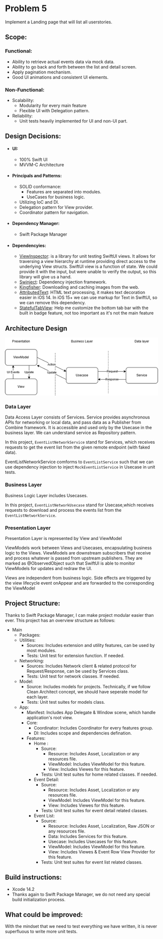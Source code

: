 # Problem 5
Implement a Landing page that will list all userstories.

## Scope:

### Functional:

- Ability to retrieve actual events data via mock data.
- Ability to go back and forth between the list and detail screen.
- Apply pagination mechanism.
- Good UI animations and consistent UI elements.

### Non-Functional:
- Scalability:
  - Modularity for every main feature
  - Flexible UI with Delegation pattern.
- Reliability:
  - Unit tests heavily implemented for UI and non-UI part.
  
## Design Decisions:

- #### UI:
  - 100% Swift UI
  - MVVM-C Architecture
- #### Principals and Patterns:
  - SOLID conformance:
    - Features are separated into modules.
     - UseCases for business logic.
  - Utilizing IoC and DI.
  - Delegation pattern for View provider.
  - Coordinator pattern for navigation.
- #### Dependency Manager:
  - Swift Package Manager
- #### Dependencyies:
  - [ViewInspector](https://github.com/nalexn/ViewInspector "ViewInspector"): is a library for unit testing SwiftUI views. It allows for traversing a view hierarchy at runtime providing direct access to the underlying View structs. SwiftUI view is a function of state. We could provide it with the input, but were unable to verify the output, so this library will give us a hand.
  - [Swinject](https://github.com/Swinject/Swinject "Swinject"): Dependency injection framework.
  - [Kingfisher](https://github.com/onevcat/Kingfisher "Kingfisher"): Downloading and caching images from the web.
  - [AttributedText](https://github.com/Iaenhaall/AttributedText "AttributedText"): HTML text processing, it makes text decoration easier in iOS 14. In iOS 15+ we can use markup for Text in SwiftUI, so we can remove this dependency.
  - [StatefulTabView](https://github.com/NicholasBellucci/StatefulTabView "StatefulTabView"): Help me customize the bottom tab bar with the built in badge feature, not too important as it's not the main feature


## Architecture Design
![](https://raw.githubusercontent.com/mrkazansky/swiftui-mvvm-c/master/documents/architect_diagram.png)

### Data Layer
Data Access Layer consists of Services. 
Service provides asynchronous APIs for networking or local data, and pass data as a Publisher from Combine framework. It is accessible and used only by the Usecase in the business layer. We can understand service as Repository pattern.

In this project, `EventListNetworkService` stand for Services, which receives requests to get the event list from the given remote endpoint (with faked data).

EventListNetworkService comforms to `EventListService` such that we can use dependency injection to inject `MockEventListService` in Usecase in unit tests.

### Business Layer
Business Logic Layer includes Usecases.

In this project, `EventListNetworkUsecase` stand for Usecase,which receives requests to download and process the events list from the `EventListNetworkService`.

### Presentation Layer
Presentation Layer is represented by View and ViewModel

ViewModels work between Views and Usecases, encapsulating business logic to the Views. ViewModels are downstream subscribers that receive and process whatever is passed from upstream publishers. They are marked as @ObservedObject such that SwiftUI is able to monitor ViewModels for updates and redraw the UI.

Views are independent from business logic. Side effects are triggered by the view lifecycle event onAppear and are forwarded to the corresponding the ViewModel

## Project Structure:

Thanks to Swift Package Manager, I can make project modular easier than ever. This project has an overview structure as follows:

- Main
  -  Packages:
    - Utilities: 
      - Sources: Includes extension and utility features, can be used by most modules.
      - Tests: Unit test for extension function. If needed.
    - Networking: 
      - Sources: Includes Network client & related protocol for Request/Response, can be used by Services class.
      - Tests: Unit test for network classes. If needed.
    - Model:
      - Source: Includes models for projects. Technically, if we follow Clean Architect concept, we should have seperate model for each layer.
      - Tests: Unit test suites for models class.
  - App:
    - Manifest: Includes App Delegate & Window scene, which handle application's root view.
    - Core:
      - Coordinator: Includes Coordinator for every features group.
      - DI: Includes scope and dependencies defination.
    - Features:
      - Home :
        - Source:
          - Resource: Includes Asset, Localization or any resources file.
          - ViewModel: Includes ViewModel for this feature.
          - View: Includes Viewes for this feature.
        - Tests: Unit test suites for home related classes. If needed.
      - Event Detail:
        - Source:
          - Resource: Includes Asset, Localization or any resources file.
          - ViewModel: Includes ViewModel for this feature.
          - View: Includes Viewes for this feature.
        - Tests: Unit test suites for event detail related classes.
      - Event List:
        - Source:
          - Resource: Includes Asset, Localization, Raw JSON or any resources file.
          - Data: Includes Services for this feature.
          - Usecase: Includes Usecases for this feature.
          - ViewModel: Includes ViewModel for this feature.
          - View: Includes Viewes & Event Row View Provider for this feature.
        - Tests: Unit test suites for event list related classes.


## Build instructions:

- Xcode 14.2
- Thanks again to Swift Package Manager, we do not need any special build initialization process.

## What could be improved:

With the mindset that we need to test everything we have written, it is never superfluous to write more unit tests.
